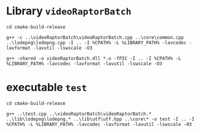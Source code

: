 # Library `videoRaptorBatch`

`cd cmake-build-release`

`g++ -c ..\videoRaptorBatch\videoRaptorBatch.cpp ..\core\common.cpp ..\lodepng\lodepng.cpp -I .. -I %CPATH% -L %LIBRARY_PATH% -lavcodec -lavformat -lavutil -lswscale -O3`

`g++ -shared -o videoRaptorBatch.dll *.o -fPIC -I .. -I %CPATH% -L %LIBRARY_PATH% -lavcodec -lavformat -lavutil -lswscale -O3`


# executable `test`

`cd cmake-build-release`

`g++ ..\test.cpp ..\videoRaptorBatch\videoRaptorBatch.* ..\lib\lodepng\lodepng.* ..\lib\utf\utf.hpp ..\core\* -o test -I .. -I %CPATH% -L %LIBRARY_PATH% -lavcodec -lavformat -lavutil -lswscale -03`